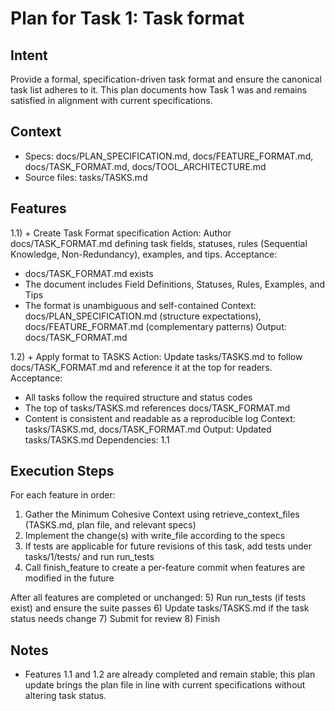 # Plan for Task 1: Task format

## Intent
Provide a formal, specification-driven task format and ensure the canonical task list adheres to it. This plan documents how Task 1 was and remains satisfied in alignment with current specifications.

## Context
- Specs: docs/PLAN_SPECIFICATION.md, docs/FEATURE_FORMAT.md, docs/TASK_FORMAT.md, docs/TOOL_ARCHITECTURE.md
- Source files: tasks/TASKS.md

## Features
1.1) + Create Task Format specification
   Action: Author docs/TASK_FORMAT.md defining task fields, statuses, rules (Sequential Knowledge, Non-Redundancy), examples, and tips.
   Acceptance:
   - docs/TASK_FORMAT.md exists
   - The document includes Field Definitions, Statuses, Rules, Examples, and Tips
   - The format is unambiguous and self-contained
   Context: docs/PLAN_SPECIFICATION.md (structure expectations), docs/FEATURE_FORMAT.md (complementary patterns)
   Output: docs/TASK_FORMAT.md

1.2) + Apply format to TASKS
   Action: Update tasks/TASKS.md to follow docs/TASK_FORMAT.md and reference it at the top for readers.
   Acceptance:
   - All tasks follow the required structure and status codes
   - The top of tasks/TASKS.md references docs/TASK_FORMAT.md
   - Content is consistent and readable as a reproducible log
   Context: tasks/TASKS.md, docs/TASK_FORMAT.md
   Output: Updated tasks/TASKS.md
   Dependencies: 1.1

## Execution Steps
For each feature in order:
1) Gather the Minimum Cohesive Context using retrieve_context_files (TASKS.md, plan file, and relevant specs)
2) Implement the change(s) with write_file according to the specs
3) If tests are applicable for future revisions of this task, add tests under tasks/1/tests/ and run run_tests
4) Call finish_feature to create a per-feature commit when features are modified in the future

After all features are completed or unchanged:
5) Run run_tests (if tests exist) and ensure the suite passes
6) Update tasks/TASKS.md if the task status needs change
7) Submit for review
8) Finish

## Notes
- Features 1.1 and 1.2 are already completed and remain stable; this plan update brings the plan file in line with current specifications without altering task status.
